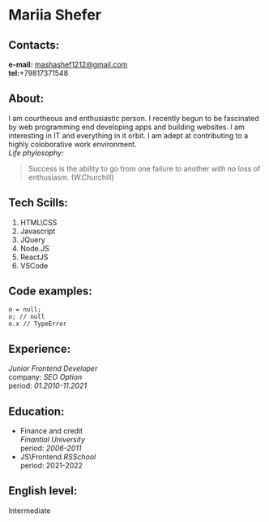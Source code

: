 # Mariia Shefer

## Contacts:

**e-mail:** mashashef1212@gmail.com\
**tel:**+79817371548

## About:

I am courtheous and enthusiastic person. I recently begun to be fascinated by web programming end developing apps and building websites. I am interesting in IT and everything in it orbit. I am adept at contributing to a highly coloborative work environment.\
_Life phylosophy:_

> Success is the ability to go from one failure to another with no loss of enthusiasm. (W.Churchill)

## Tech Scills:

1. HTML\CSS
2. Javascript
3. JQuery
4. Node.JS
5. ReactJS
6. VSCode

## Code examples:

```var o = { x: 1 };
o = null;
o; // null
o.x // TypeError
```

## Experience:

_Junior Frontend Developer_\
company: _SEO Option_\
period: _01.2010-11.2021_

## Education:

- Finance and credit\
  _Finantial University_\
  period: _2006-2011_
- JS\Frontend
  _RSSchool_\
  period: 2021-2022

## English level:

Intermediate